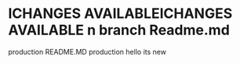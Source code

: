 ICHANGES AVAILABLEICHANGES AVAILABLE
n branch Readme.md
=======
production README.MD
production
hello its new
